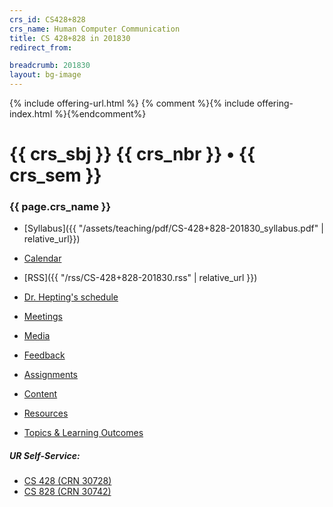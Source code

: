 ```yaml
---
crs_id: CS428+828
crs_name: Human Computer Communication
title: CS 428+828 in 201830
redirect_from:

breadcrumb: 201830
layout: bg-image
---
```

{% include offering-url.html %}
{% comment %}{% include offering-index.html %}{%endcomment%}

# {{ crs_sbj }} {{ crs_nbr }} &bull; {{ crs_sem }}
### {{ page.crs_name }}

* [Syllabus]({{ "/assets/teaching/pdf/CS-428+828-201830_syllabus.pdf" | relative_url}})
* [Calendar](https://urcourses.uregina.ca/calendar/view.php?view=month&course=2084)
* [RSS]({{ "/rss/CS-428+828-201830.rss" | relative_url }})

* [Dr. Hepting's schedule](../../schedule/201830.html)

* [Meetings](meetings/)
* [Media](media/)

* [Feedback](feedback/)

* [Assignments](../assignments)
* [Content](../content)
* [Resources](../resources/)
* [Topics & Learning Outcomes](../topics.html)

##### UR Self-Service:  

* [CS 428 (CRN 30728)](https://banner.uregina.ca/prod/sct/bwckschd.p_disp_detail_sched?term_in=201830&crn_in=30728)
* [CS 828 (CRN 30742)](https://banner.uregina.ca/prod/sct/bwckschd.p_disp_detail_sched?term_in=201830&crn_in=30742)
